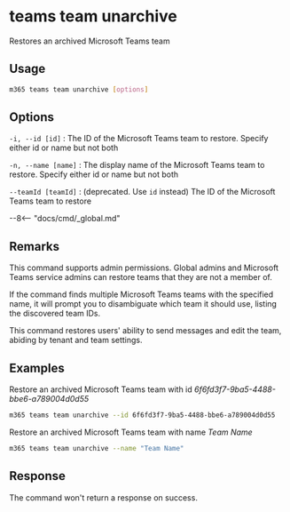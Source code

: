 # teams team unarchive

Restores an archived Microsoft Teams team

## Usage

```sh
m365 teams team unarchive [options]
```

## Options

`-i, --id [id]`
: The ID of the Microsoft Teams team to restore. Specify either id or name but not both

`-n, --name [name]`
: The display name of the Microsoft Teams team to restore. Specify either id or name but not both

`--teamId [teamId]`
: (deprecated. Use `id` instead) The ID of the Microsoft Teams team to restore

--8<-- "docs/cmd/_global.md"

## Remarks

This command supports admin permissions. Global admins and Microsoft Teams service admins can restore teams that they are not a member of.

If the command finds multiple Microsoft Teams teams with the specified name, it will prompt you to disambiguate which team it should use, listing the discovered team IDs.

This command restores users' ability to send messages and edit the team, abiding by tenant and team settings.

## Examples

Restore an archived Microsoft Teams team with id _6f6fd3f7-9ba5-4488-bbe6-a789004d0d55_

```sh
m365 teams team unarchive --id 6f6fd3f7-9ba5-4488-bbe6-a789004d0d55
```

Restore an archived Microsoft Teams team with name _Team Name_

```sh
m365 teams team unarchive --name "Team Name"
```
## Response

The command won't return a response on success.
